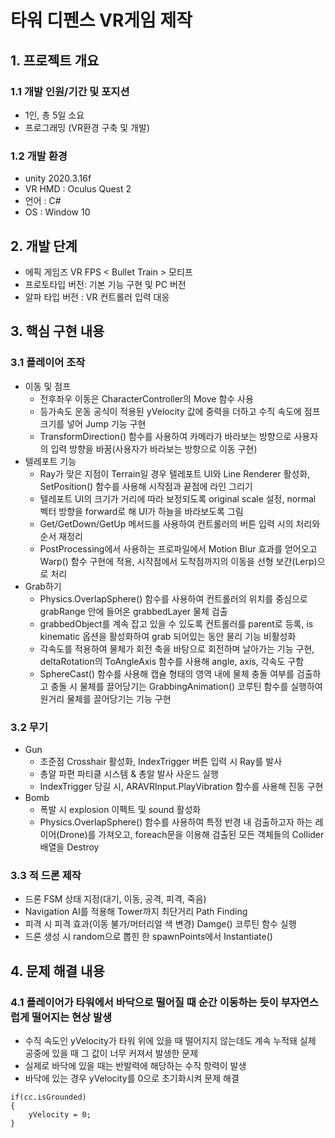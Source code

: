 # 타워 디펜스 VR게임 제작
## 1. 프로젝트 개요
### 1.1 개발 인원/기간 및 포지션
- 1인, 총 5일 소요
- 프로그래밍 (VR환경 구축 및 개발)
### 1.2 개발 환경
- unity 2020.3.16f
- VR HMD : Oculus Quest 2
- 언어 : C#
- OS : Window 10
## 2. 개발 단계
- 에픽 게임즈 VR FPS < Bullet Train > 모티프 
- 프로토타입 버전: 기본 기능 구현 및 PC 버전
- 알파 타입 버전 : VR 컨트롤러 입력 대응 
## 3. 핵심 구현 내용 
### 3.1 플레이어 조작
- 이동 및 점프
	- 전후좌우 이동은 CharacterController의 Move 함수 사용
	- 등가속도 운동 공식이 적용된 yVelocity 값에 중력을 더하고 수직 속도에 점프 크기를 넣어 Jump 기능 구현
	- TransformDirection() 함수를 사용하여 카메라가 바라보는 방향으로 사용자의 입력 방향을 바꿈(사용자가 바라보는 방향으로 이동 구현)
- 텔레포트 기능 
	- Ray가 맞은 지점이 Terrain일 경우 텔레포트 UI와 Line Renderer 활성화, SetPosition() 함수를 사용해 시작점과 끝점에 라인 그리기
	- 텔레포트 UI의 크기가 거리에 따라 보정되도록 original scale 설정, normal 벡터 방향을 forward로 해 UI가 하늘을 바라보도록 그림
	- Get/GetDown/GetUp 메서드를 사용하여 컨트롤러의 버튼 입력 시의 처리와 순서 재정리
	- PostProcessing에서 사용하는 프로파일에서 Motion Blur 효과를 얻어오고 Warp() 함수 구현에 적용, 시작점에서 도착점까지의 이동을 선형 보간(Lerp)으로 처리
- Grab하기
	- Physics.OverlapSphere() 함수를 사용하여 컨트롤러의 위치를 중심으로 grabRange 안에 들어온 grabbedLayer 물체 검출
	- grabbedObject를 계속 잡고 있을 수 있도록 컨트롤러를 parent로 등록, is kinematic 옵션을 활성화하여 grab 되어있는 동안 물리 기능 비활성화
	- 각속도를 적용하여 물체가 회전 축을 바탕으로 회전하며 날아가는 기능 구현, deltaRotation의 ToAngleAxis 함수를 사용해 angle, axis, 각속도 구함
	- SphereCast() 함수를 사용해 캡슐 형태의 영역 내에 물체 충돌 여부를 검출하고 충돌 시 물체를 끌어당기는 GrabbingAnimation() 코루틴 함수를 실행하여 원거리 물체를 끌어당기는 기능 구현
### 3.2 무기
- Gun 
	- 조준점 Crosshair 활성화, IndexTrigger 버튼 입력 시 Ray를 발사
	- 총알 파편 파티클 시스템 & 총알 발사 사운드 실행
	- IndexTrigger 당길 시, ARAVRInput.PlayVibration 함수를 사용해 진동 구현 
- Bomb
	- 폭발 시 explosion 이펙트 및 sound 활성화
	- Physics.OverlapSphere() 함수를 사용하여 특정 반경 내 검출하고자 하는 레이어(Drone)를 가져오고, foreach문을 이용해 검출된 모든 객체들의 Collider배열을 Destroy
### 3.3 적 드론 제작
- 드론 FSM 상태 지정(대기, 이동, 공격, 피격, 죽음)
- Navigation AI를 적용해 Tower까지 최단거리 Path Finding
- 피격 시 피격 효과(이동 불가/머터리얼 색 변경) Damge() 코루틴 함수 실행
- 드론 생성 시 random으로 뽑힌 한 spawnPoints에서 Instantiate() 
## 4. 문제 해결 내용
### 4.1 플레이어가 타워에서 바닥으로 떨어질 때 순간 이동하는 듯이 부자연스럽게 떨어지는 현상 발생
- 수직 속도인 yVelocity가 타워 위에 있을 때 떨어지지 않는데도 계속 누적돼 실제 공중에 있을 때 그 값이 너무 커져서 발생한 문제
- 실제로 바닥에 있을 때는 반발력에 해당하는 수직 항력이 발생
- 바닥에 있는 경우 yVelocity를 0으로 초기화시켜 문제 해결
```
if(cc.isGrounded)
{
	yVelocity = 0;
}
```
